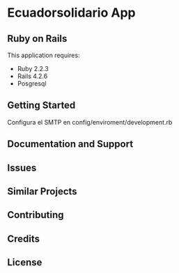 Ecuadorsolidario App
================

Ruby on Rails
-------------

This application requires:

- Ruby 2.2.3
- Rails 4.2.6
- Posgresql

Getting Started
---------------

Configura el SMTP en config/enviroment/development.rb

Documentation and Support
-------------------------

Issues
-------------

Similar Projects
----------------

Contributing
------------

Credits
-------

License
-------
